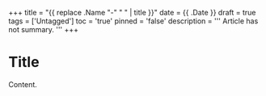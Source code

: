 +++
title       = "{{ replace .Name "-" " " | title }}"
date        = {{ .Date }}
draft       = true
tags        = ['Untagged']
toc         = 'true'
pinned      = 'false'
description = '''
Article has not summary.
'''
+++

# Title

Content.
